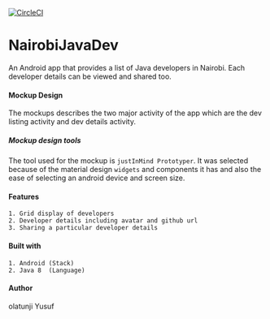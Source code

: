 [![CircleCI](https://circleci.com/gh/OlatunjiYso/NairobiJavaDev.svg?style=svg)](https://circleci.com/gh/OlatunjiYso/NairobiJavaDev)

# NairobiJavaDev
An Android app that provides a list of Java developers in Nairobi. Each developer details can be viewed and shared too.



#### Mockup Design
The mockups describes the two major activity of the app which are the dev listing activity and dev details activity.

##### Mockup design tools
The tool used for the mockup is `justInMind Prototyper`. It was selected because of the material design `widgets` and components
it has and also the ease of selecting an android device and screen size.

#### Features
```
1. Grid display of developers
2. Developer details including avatar and github url
3. Sharing a particular developer details
```

 #### Built with
```
1. Android (Stack)
2. Java 8  (Language)
```
#### Author
olatunji Yusuf